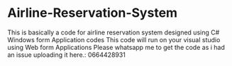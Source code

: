 # Airline-Reservation-System
This is basically a code for airline reservation system designed using C# Windows form Application codes
This code will run on your visual studio using Web form Applications
Please whatsapp me to get the code as i had an issue uploading it here.: 0664428931
